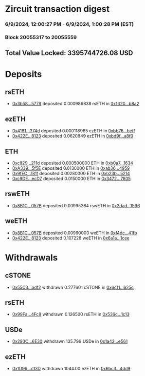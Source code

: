 # Zircuit transaction digest
### 6/9/2024, 12:00:27 PM - 6/9/2024, 1:00:28 PM (EST)
### Block 20055317 to 20055559

## Total Value Locked: 3395744726.08 USD

# Deposits
## rsETH
- [0x3b58...5778](https://etherscan.io/address/0x3b58D27eF876cfb8325d67568F0b369915535778) deposited 0.000986838 rsETH in [0x1620...b8a2](https://etherscan.io/tx/0x3b58D27eF876cfb8325d67568F0b369915535778)
## ezETH
- [0x4161...374d](https://etherscan.io/address/0x41617E0D994f3FDF3B1E1eca531B317f4Fc9374d) deposited 0.000118985 ezETH in [0xbb76...beff](https://etherscan.io/tx/0x41617E0D994f3FDF3B1E1eca531B317f4Fc9374d)
- [0x422E...8123](https://etherscan.io/address/0x422ED041eB3852c0a289223428299ec85E168123) deposited 0.0620849 ezETH in [0xbd9f...a8f0](https://etherscan.io/tx/0x422ED041eB3852c0a289223428299ec85E168123)
## ETH
- [0xc829...211d](https://etherscan.io/address/0xc8292BC6B2076E231CB127f5B7a0818FbCbF211d) deposited 0.000500000 ETH in [0xb0a7...1634](https://etherscan.io/tx/0xc8292BC6B2076E231CB127f5B7a0818FbCbF211d)
- [0xA339...5f5E](https://etherscan.io/address/0xA339D49c0D6dB595cD28B4A35ffF4166bB295f5E) deposited 0.0130000 ETH in [0xab36...4959](https://etherscan.io/tx/0xA339D49c0D6dB595cD28B4A35ffF4166bB295f5E)
- [0x9fEC...181f](https://etherscan.io/address/0x9fEC7bDaAbC0042CFc9616828Ecc2Fc765fC181f) deposited 0.00280000 ETH in [0xb23b...5214](https://etherscan.io/tx/0x9fEC7bDaAbC0042CFc9616828Ecc2Fc765fC181f)
- [0xc9DE...ecD7](https://etherscan.io/address/0xc9DEE28e27e998abE9223d910dC13130ba17ecD7) deposited 0.0150000 ETH in [0x3472...7805](https://etherscan.io/tx/0xc9DEE28e27e998abE9223d910dC13130ba17ecD7)
## rswETH
- [0x8B1C...057B](https://etherscan.io/address/0x8B1C8Fc76f6bD4f74204cBe6F0974303C8e3057B) deposited 0.00995384 rswETH in [0x2dad...1596](https://etherscan.io/tx/0x8B1C8Fc76f6bD4f74204cBe6F0974303C8e3057B)
## weETH
- [0x8B1C...057B](https://etherscan.io/address/0x8B1C8Fc76f6bD4f74204cBe6F0974303C8e3057B) deposited 0.00960000 weETH in [0xf4dc...41fb](https://etherscan.io/tx/0x8B1C8Fc76f6bD4f74204cBe6F0974303C8e3057B)
- [0x422E...8123](https://etherscan.io/address/0x422ED041eB3852c0a289223428299ec85E168123) deposited 0.107228 weETH in [0x6a1a...1cee](https://etherscan.io/tx/0x422ED041eB3852c0a289223428299ec85E168123)
# Withdrawals
## cSTONE
- [0x55C3...adf2](https://etherscan.io/address/0x55C3BEf67EE73bb89d9CD04cE2853c460f6cadf2) withdrawn 0.277601 cSTONE in [0x6cf1...625c](https://etherscan.io/tx/0x55C3BEf67EE73bb89d9CD04cE2853c460f6cadf2)
## rsETH
- [0x99Fa...4Fc8](https://etherscan.io/address/0x99Fa48ccEa8a38CDE6B437450fF9bBdDAFAA4Fc8) withdrawn 0.126500 rsETH in [0x536c...1c13](https://etherscan.io/tx/0x99Fa48ccEa8a38CDE6B437450fF9bBdDAFAA4Fc8)
## USDe
- [0x293C...6E30](https://etherscan.io/address/0x293C6937D8D82e05B01335F7B33FBA0c8e256E30) withdrawn 135.799 USDe in [0x1a42...e561](https://etherscan.io/tx/0x293C6937D8D82e05B01335F7B33FBA0c8e256E30)
## ezETH
- [0x1D99...c13D](https://etherscan.io/address/0x1D99Bc34D7b42f0fdF1c14d37C6B48df7D67c13D) withdrawn 1044.00 ezETH in [0x6bc3...4dd9](https://etherscan.io/tx/0x1D99Bc34D7b42f0fdF1c14d37C6B48df7D67c13D)
